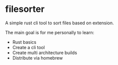 # filesorter

A simple rust cli tool to sort files based on extension.

The main goal is for me personally to learn:

- Rust basics
- Create a cli tool
- Create multi architecture builds
- Distribute via homebrew
